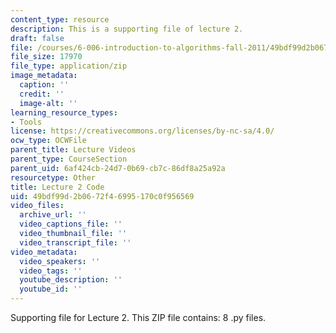 ```yaml
---
content_type: resource
description: This is a supporting file of lecture 2.
draft: false
file: /courses/6-006-introduction-to-algorithms-fall-2011/49bdf99d2b0672f46995170c0f956569_lec02_code.zip
file_size: 17970
file_type: application/zip
image_metadata:
  caption: ''
  credit: ''
  image-alt: ''
learning_resource_types:
- Tools
license: https://creativecommons.org/licenses/by-nc-sa/4.0/
ocw_type: OCWFile
parent_title: Lecture Videos
parent_type: CourseSection
parent_uid: 6af424cb-24d7-0b69-cb7c-86df8a25a92a
resourcetype: Other
title: Lecture 2 Code
uid: 49bdf99d-2b06-72f4-6995-170c0f956569
video_files:
  archive_url: ''
  video_captions_file: ''
  video_thumbnail_file: ''
  video_transcript_file: ''
video_metadata:
  video_speakers: ''
  video_tags: ''
  youtube_description: ''
  youtube_id: ''
---
```

Supporting file for Lecture 2. This ZIP file contains: 8 .py files.